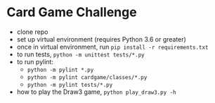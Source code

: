 # Card Game Challenge

* clone repo
* set up virtual environment (requires Python 3.6 or greater)
* once in virtual environment, run ```pip install -r requirements.txt```
* to run tests, ```python -m unittest tests/*.py```
* to run pylint:
  * ```python -m pylint *.py```
  * ```python -m pylint cardgame/classes/*.py```
  * ```python -m pylint tests/*.py```
* how to play the Draw3 game, ```python play_draw3.py -h```
